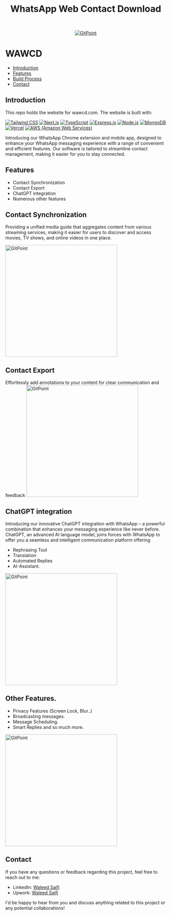 <h1 align="center"> WhatsApp Web Contact Download </h1> <br>
<p align="center">
  <a href="https:">
    <img alt="GitPoint" title="GitPoint" src="https://i.imgur.com/oz1tyKh.png" >
  </a>
</p>



# WAWCD



- [Introduction](#introduction)
- [Features](#features)
- [Build Process](#build-process)
- [Contact](#contact)








## Introduction

This repo holds the website for wawcd.com. The website is built with:

[![Tailwind CSS](https://img.shields.io/badge/Tailwind%20CSS-blueviolet)](https://tailwindcss.com/)
[![Next.js](https://img.shields.io/badge/Next.js-lightgrey)](https://nextjs.org/)
[![TypeScript](https://img.shields.io/badge/TypeScript-blue)](https://www.typescriptlang.org/)
[![Express.js](https://img.shields.io/badge/Express.js-green)](https://expressjs.com/)
[![Node.js](https://img.shields.io/badge/Node.js-green)](https://nodejs.org/)
[![MongoDB](https://img.shields.io/badge/MongoDB-green?logo=mongodb)](https://www.mongodb.com/)
[![Vercel](https://img.shields.io/badge/Vercel-black?logo=vercel)](https://vercel.com/)
[![AWS (Amazon Web Services)](https://img.shields.io/badge/AWS-orange?logo=amazon-aws)](https://aws.amazon.com/)


Introducing our WhatsApp Chrome extension and mobile app, designed to enhance your WhatsApp messaging experience with a range of convenient and efficient features. Our software is tailored to streamline contact management, making it easier for you to stay connected.


## Features

- Contact Synchronization
- Contact Export
- ChatGPT integration
- Numerous other features


## Contact Synchronization

Providing a unified media guide that aggregates content from various streaming services, making it easier for users to discover and access movies, TV shows, and online videos in one place.

 <img alt="GitPoint" title="GitPoint" src="https://i.imgur.com/oz1tyKh.png" width="350px" >



## Contact Export

Effortlessly add annotations to your content for clear communication and feedback
 <img alt="GitPoint" title="GitPoint" src="https://i.imgur.com/oz1tyKh.png" width="350px" >


## ChatGPT integration
Introducing our innovative ChatGPT integration with WhatsApp – a powerful combination that enhances your messaging experience like never before. ChatGPT, an advanced AI language model, joins forces with WhatsApp to offer you a seamless and intelligent communication platform offering
  - Rephrasing Tool
  - Translation
  - Automated Replies
  - AI-Assistant.

 <img alt="GitPoint" title="GitPoint" src="https://i.imgur.com/oz1tyKh.png" width="350px" >


## Other Features.
-	Privacy Features (Screen Lock, Blur..)
-	Broadcasting messages.
-	Message Scheduling.
-	Smart Replies and so much more.
 <img alt="GitPoint" title="GitPoint" src="https://i.imgur.com/oz1tyKh.png" width="350px" >






## Contact


If you have any questions or feedback regarding this project, feel free to reach out to me:


- LinkedIn: [Waleed Saifi](https://www.linkedin.com/in/javascript-web-developer/)
- Upwork: [Waleed Saifi](https://www.upwork.com/freelancers/waleedsaifi0890)


I'd be happy to hear from you and discuss anything related to this project or any potential collaborations!















 

